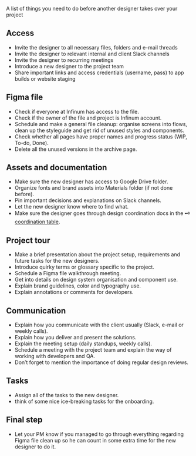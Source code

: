 A list of things you need to do before another designer takes over your project


## Access

- Invite the designer to all necessary files, folders and e-mail threads
- Invite the designer to relevant internal and client Slack channels
- Invite the designer to recurring meetings
- Introduce a new designer to the project team
- Share important links and access credentials (username, pass) to app builds or website staging


## Figma file

- Check if everyone at Infinum has access to the file.
- Check if the owner of the file and project is Infinum account.
- Schedule and make a general file cleanup: organise screens into flows, clean up the styleguide and get rid of unused styles and components.
- Check whether all pages have proper names and progress status (WIP, To-do, Done).
- Delete all the unused versions in the archive page.


## Assets and documentation

- Make sure the new designer has access to Google Drive folder.
- Organize fonts and brand assets into Materials folder (if not done before).
- Pin important decisions and explanations on Slack channels.
- Let the new designer know where to find what.
- Make sure the designer goes through design coordination docs in the 🗝 [coordination table](https://docs.google.com/spreadsheets/d/1o6Ut_5wdcOqwIVX2PuRBkNZxLkgi5QnP8CkXxg3ORfg/edit#gid=0).


## Project tour

- Make a brief presentation about the project setup, requirements and future tasks for the new designers.
- Introduce quirky terms or glossary specific to the project.
- Schedule a Figma file walkthrough meeting.
- Get into details on design system organisation and component use.
- Explain brand guidelines, color and typography use.
- Explain annotations or comments for developers.


## Communication

- Explain how you communicate with the client usually (Slack, e-mail or weekly calls).
- Explain how you deliver and present the solutions.
- Explain the meeting setup (daily standups, weekly calls).
- Schedule a meeting with the project team and explain the way of working with developers and QA.
- Don’t forget to mention the importance of doing regular design reviews.


## Tasks

- Assign all of the tasks to the new designer.
- think of some nice ice-breaking tasks for the onboarding.


## Final step

- Let your PM know if you managed to go through everything regarding Figma file clean up so he can count in some extra time for the new designer to do it.

